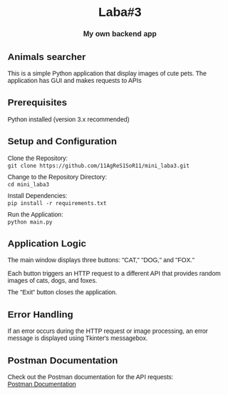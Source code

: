 <!DOCTYPE html>
<html>

<head>
  <style>
    body {
      font-family: Arial, sans-serif;
      margin: 20px;
    }

    h1 {
      text-align: center;
    }

    h3 {
      text-align: center;
    }

    ul {
      list-style-type: none;
      padding: 0;
    }

    li {
      margin-bottom: 10px;
    }
  </style>
</head>

<body>

  <h1 align="center">Laba#3</h1>
  <h3 align="center">My own backend app</h3>

  <h2>Animals searcher</h2>
  <p>This is a simple Python application that display images of cute pets. The application has GUI and makes requests to APIs</p>

  <h2>Prerequisites</h2>
  <ul>
    <li>Python installed (version 3.x recommended)</li>
  </ul>

  <h2>Setup and Configuration</h2>
  <ul>
    <li>Clone the Repository:
      <br>
      <code>git clone https://github.com/11AgReS1SoR11/mini_laba3.git</code>
    </li>
    <li>
      Change to the Repository Directory:
      <br>
      <code>cd mini_laba3</code>
    </li>
    <li>
      Install Dependencies:
      <br>
      <code>pip install -r requirements.txt</code>
    </li>
    <li>
      Run the Application:
      <br>
      <code>python main.py</code>
    </li>
  </ul>

  <h2>Application Logic</h2>
  <p>The main window displays three buttons: "CAT," "DOG," and "FOX."</p>
  <ul>
    <li>Each button triggers an HTTP request to a different API that provides random images of cats, dogs, and foxes.</li>
    <li>The "Exit" button closes the application.</li>
  </ul>

  <h2>Error Handling</h2>
  <p>If an error occurs during the HTTP request or image processing, an error message is displayed using Tkinter's messagebox.</p>

  <h2>Postman Documentation</h2>
  <p>
    Check out the Postman documentation for the API requests:
    <br>
    <a href="https://documenter.getpostman.com/view/31400045/2s9YeD9DRu">Postman Documentation</a>
  </p>

</body>

</html>
